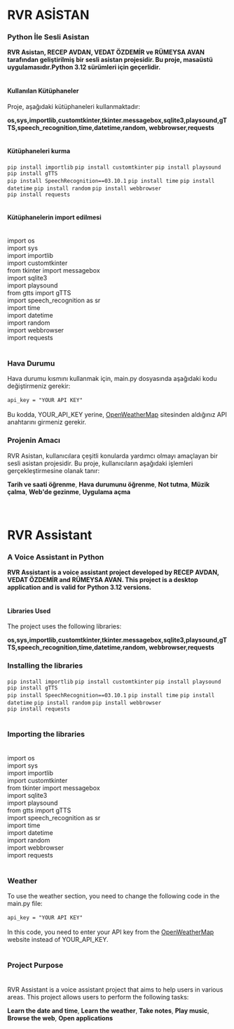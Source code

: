 # RVR ASİSTAN <br>
### Python İle Sesli Asistan <br>
**RVR Asistan, RECEP AVDAN, VEDAT ÖZDEMİR ve RÜMEYSA AVAN tarafından geliştirilmiş bir sesli asistan projesidir. Bu proje, masaüstü uygulamasıdır.Python 3.12 sürümleri için geçerlidir.** <br>
<br>
#### Kullanılan Kütüphaneler<br>
Proje, aşağıdaki kütüphaneleri kullanmaktadır:<br>

**os,sys,importlib,customtkinter,tkinter.messagebox,sqlite3,playsound,gTTS,speech_recognition,time,datetime,random,
webbrowser,requests**
<br/>
<br/>

#### Kütüphaneleri kurma <br>

`pip install importlib`
`pip install customtkinter`
`pip install playsound`
`pip install gTTS`<br>
`pip install SpeechRecognition==03.10.1`
`pip install time`
`pip install datetime`
`pip install random`
`pip install webbrowser`<br>
`pip install requests` <br><br>
#### Kütüphanelerin import edilmesi <br><br>
import os <br>
import sys <br>
import importlib <br>
import customtkinter <br>
from tkinter import messagebox <br>
import sqlite3<br>
import playsound <br>
from gtts import gTTS <br>
import speech_recognition as sr <br>
import time<br>
import datetime <br>
import random <br>
import webbrowser <br>
import requests <br> <br>
### Hava Durumu <br>
Hava durumu kısmını kullanmak için, main.py dosyasında aşağıdaki kodu değiştirmeniz gerekir:<br><br>
`api_key = "YOUR API KEY"`<br><br>
Bu kodda, YOUR_API_KEY yerine, [OpenWeatherMap](https://openweathermap.org/) sitesinden aldığınız API anahtarını girmeniz gerekir.<br>
### Projenin Amacı <br>
RVR Asistan, kullanıcılara çeşitli konularda yardımcı olmayı amaçlayan bir sesli asistan projesidir. Bu proje, kullanıcıların aşağıdaki işlemleri gerçekleştirmesine olanak tanır:<br>

**Tarih ve saati öğrenme**,
**Hava durumunu öğrenme**,
**Not tutma**,
**Müzik çalma**,
**Web'de gezinme**,
**Uygulama açma**<br><br><br>


# RVR Assistant<br>

### A Voice Assistant in Python<br>

**RVR Assistant is a voice assistant project developed by RECEP AVDAN, VEDAT ÖZDEMİR and RÜMEYSA AVAN. This project is a desktop application and is valid for Python 3.12 versions.** <br><br>

#### Libraries Used<br>

The project uses the following libraries:<br>

**os,sys,importlib,customtkinter,tkinter.messagebox,sqlite3,playsound,gTTS,speech_recognition,time,datetime,random,
webbrowser,requests**

### Installing the libraries<br>
`pip install importlib`
`pip install customtkinter`
`pip install playsound`
`pip install gTTS`<br>
`pip install SpeechRecognition==03.10.1`
`pip install time`
`pip install datetime`
`pip install random`
`pip install webbrowser`<br>
`pip install requests` <br><br>

### Importing the libraries <br><br>
import os <br>
import sys <br>
import importlib <br>
import customtkinter <br>
from tkinter import messagebox <br>
import sqlite3<br>
import playsound <br>
from gtts import gTTS <br>
import speech_recognition as sr <br>
import time<br>
import datetime <br>
import random <br>
import webbrowser <br>
import requests <br> <br>

### Weather <br>

To use the weather section, you need to change the following code in the main.py file:<br><br>
`api_key = "YOUR API KEY"`<br><br>
In this code, you need to enter your API key from the [OpenWeatherMap](https://openweathermap.org/) website instead of YOUR_API_KEY.<br><br>

### Project Purpose<br><br>

RVR Assistant is a voice assistant project that aims to help users in various areas. This project allows users to perform the following tasks:<br>

**Learn the date and time**,
**Learn the weather**,
**Take notes**,
**Play music**,
**Browse the web**,
**Open applications**
